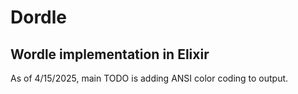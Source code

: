 # Dordle

## Wordle implementation in Elixir

As of 4/15/2025, main TODO is adding ANSI color coding to output.
